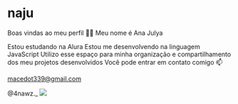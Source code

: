 # naju
Boas vindas ao meu perfil 💙💙
Meu nome é Ana Julya 

Estou estudando na Alura
Estou me desenvolvendo na linguagem JavaScript
Utilizo esse espaço para minha organização e compartilhamento dos meu projetos desenvolvidos
Você pode entrar em contato comigo 📫

macedot339@gmail.com

@4nawz._
![](https://images.app.goo.gl/3b2SkkNTYEezz9HYA)

